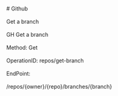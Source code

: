 <br>#     Github</br>
<br>Get a branch</br>
<br>GH Get a branch</br>
<br>Method: Get</br>
<br>OperationID: repos/get-branch</br>
<br>EndPoint:</br>
<br>/repos/{owner}/{repo}/branches/{branch}</br>

